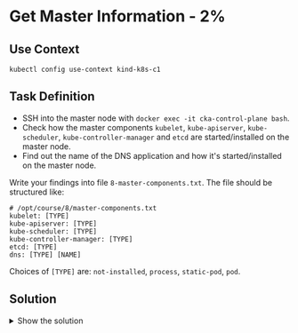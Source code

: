 # Get Master Information - 2%

## Use Context

```shell
kubectl config use-context kind-k8s-c1
```

## Task Definition

- SSH into the master node with `docker exec -it cka-control-plane bash`.
- Check how the master components `kubelet`, `kube-apiserver`, `kube-scheduler`, `kube-controller-manager` and `etcd` are started/installed on the master node.
- Find out the name of the DNS application and how it's started/installed on the master node.

Write your findings into file `8-master-components.txt`. The file should be structured like:

```shell
# /opt/course/8/master-components.txt
kubelet: [TYPE]
kube-apiserver: [TYPE]
kube-scheduler: [TYPE]
kube-controller-manager: [TYPE]
etcd: [TYPE]
dns: [TYPE] [NAME]
```

Choices of `[TYPE]` are: `not-installed`, `process`, `static-pod`, `pod`.

## Solution

<details>
  <summary>Show the solution</summary>

### Connect to cka-control-plane and get kubelet processes

```shell
docker exec -it cka-control-plane bash
root@cka-control-plane:/# 
```

```shell
ps aux | grep kubelet
root         563  4.6  1.6 1447956 277512 ?      Ssl  02:48  54:27 kube-apiserver --advertise-address=172.18.0.4 --allow-privileged=true --authorization-mode=Node,RBAC --client-ca-file=/etc/kubernetes/pki/ca.crt --enable-admission-plugins=NodeRestriction --enable-bootstrap-token-auth=true --etcd-cafile=/etc/kubernetes/pki/etcd/ca.crt --etcd-certfile=/etc/kubernetes/pki/apiserver-etcd-client.crt --etcd-keyfile=/etc/kubernetes/pki/apiserver-etcd-client.key --etcd-servers=https://127.0.0.1:2379 --kubelet-client-certificate=/etc/kubernetes/pki/apiserver-kubelet-client.crt --kubelet-client-key=/etc/kubernetes/pki/apiserver-kubelet-client.key --kubelet-preferred-address-types=InternalIP,ExternalIP,Hostname --proxy-client-cert-file=/etc/kubernetes/pki/front-proxy-client.crt --proxy-client-key-file=/etc/kubernetes/pki/front-proxy-client.key --requestheader-allowed-names=front-proxy-client --requestheader-client-ca-file=/etc/kubernetes/pki/front-proxy-ca.crt --requestheader-extra-headers-prefix=X-Remote-Extra- --requestheader-group-headers=X-Remote-Group --requestheader-username-headers=X-Remote-User --runtime-config= --secure-port=6443 --service-account-issuer=https://kubernetes.default.svc.cluster.local --service-account-key-file=/etc/kubernetes/pki/sa.pub --service-account-signing-key-file=/etc/kubernetes/pki/sa.key --service-cluster-ip-range=10.96.0.0/16 --tls-cert-file=/etc/kubernetes/pki/apiserver.crt --tls-private-key-file=/etc/kubernetes/pki/apiserver.key
root         703  1.9  0.5 2775260 95756 ?       Ssl  02:48  23:13 /usr/bin/kubelet --bootstrap-kubeconfig=/etc/kubernetes/bootstrap-kubelet.conf --kubeconfig=/etc/kubernetes/kubelet.conf --config=/var/lib/kubelet/config.yaml --container-runtime-endpoint=unix:///run/containerd/containerd.sock --node-ip=172.18.0.4 --node-labels= --pod-infra-container-image=registry.k8s.io/pause:3.9 --provider-id=kind://docker/cka/cka-control-plane --runtime-cgroups=/system.slice/containerd.service
root       14149  0.0  0.0   2904  1316 pts/1    S+   22:24   0:00 grep kubelet
```

Check which components are controlled via `systemd` looking at `/etc/systemd/system` directory:

```shell
root@cka-control-plane:/# find /etc/systemd/system/ | grep kube
/etc/systemd/system/10-kubeadm.conf
/etc/systemd/system/multi-user.target.wants/kubelet.service
/etc/systemd/system/kubelet.service
/etc/systemd/system/kubelet.slice
/etc/systemd/system/kubelet.service.d
/etc/systemd/system/kubelet.service.d/10-kubeadm.conf
/etc/systemd/system/kubelet.service.d/11-kind.conf
root@cka-control-plane:/#
```

```shell
root@cka-control-plane:/# find /etc/systemd/system/ | grep etcd
```

This shows `kubelet` is controlled via `systemd`, but no other service named kube nor etcd. It seems that this cluster has been setup using `kubeadm`, so we check in the default manifests directory:

```shell
root@cka-control-plane:/# find /etc/kubernetes/manifests/
/etc/kubernetes/manifests/
/etc/kubernetes/manifests/kube-scheduler.yaml
/etc/kubernetes/manifests/etcd.yaml
/etc/kubernetes/manifests/kube-apiserver.yaml
/etc/kubernetes/manifests/kube-controller-manager.yaml
root@cka-control-plane:/#
```

Let's check all `Pods` running on in the `kube-system` namespace on the master node:

```shell
kubectl -n kube-system get pod -o wide | grep master
root@cka-control-plane:/# kubectl -n kube-system get pod -o wide | grep control-plane
coredns-76f75df574-k87qd                    1/1     Running   0          19h    10.244.0.4   cka-control-plane   <none>           <none>
coredns-76f75df574-tsrm6                    1/1     Running   0          19h    10.244.0.3   cka-control-plane   <none>           <none>
etcd-cka-control-plane                      1/1     Running   0          19h    172.18.0.4   cka-control-plane   <none>           <none>
kindnet-f778c                               1/1     Running   0          19h    172.18.0.4   cka-control-plane   <none>           <none>
kube-apiserver-cka-control-plane            1/1     Running   0          19h    172.18.0.4   cka-control-plane   <none>           <none>
kube-controller-manager-cka-control-plane   1/1     Running   0          19h    172.18.0.4   cka-control-plane   <none>           <none>
kube-proxy-trm87                            1/1     Running   0          19h    172.18.0.4   cka-control-plane   <none>           <none>
kube-scheduler-cka-control-plane            1/1     Running   0          19h    172.18.0.4   cka-control-plane   <none>           <none>
```

We see that 4 static pods, with `-cka-control-plane` as suffix.

We also see that dns application seems to be coredns, but how is controlled?

```shell
root@cka-control-plane:/# kubectl -n kube-system get ds
NAME         DESIRED   CURRENT   READY   UP-TO-DATE   AVAILABLE   NODE SELECTOR            AGE
kindnet      3         3         3       3            3           kubernetes.io/os=linux   19h
kube-proxy   3         3         3       3            3           kubernetes.io/os=linux   19h
```

```shell
root@cka-control-plane:/# kubectl -n kube-system get deploy
NAME             READY   UP-TO-DATE   AVAILABLE   AGE
coredns          2/2     2            2           19h
metrics-server   1/1     1            1           128m
```

Seems `coredns` is controlled via a `Deployment`. We can generate the file with the findings:

### Generating the file

```shell
kubelet: process
kube-apiserver: static-pod
kube-scheduler: static-pod
kube-controller-manager: static-pod
etcd: pod
dns: pod coredns
```
</details>
